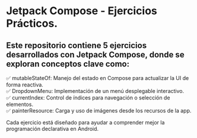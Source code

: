 # Jetpack Compose - Ejercicios Prácticos.<br>
## Este repositorio contiene 5 ejercicios desarrollados con Jetpack Compose, donde se exploran conceptos clave como:

✅ mutableStateOf: Manejo del estado en Compose para actualizar la UI de forma reactiva.<br>
✅ DropdownMenu: Implementación de un menú desplegable interactivo.<br>
✅ currentIndex: Control de índices para navegación o selección de elementos.<br>
✅ painterResource: Carga y uso de imágenes desde los recursos de la app.<br>

Cada ejercicio está diseñado para ayudar a comprender mejor la programación declarativa en Android.
